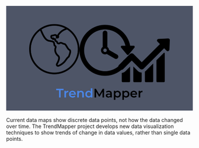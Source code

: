 ![TrendMapper Logo](https://github.com/Kunalmighty/TrendMapper/blob/master/TrendMapper%20slide%20logo.png)

Current data maps show discrete data points, not how the data changed over time. 
The TrendMapper project develops new data visualization techniques to show trends of change in data values, rather than single data points.



